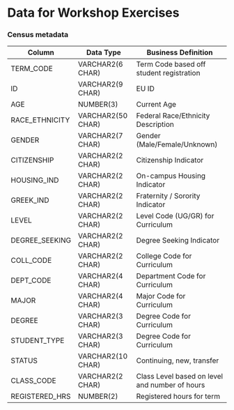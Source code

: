 # Data for Workshop Exercises

### Census metadata
| Column  | Data Type | Business Definition  |
| ------------- | ------------- |-------------|
| TERM_CODE  | VARCHAR2(6 CHAR) | Term Code based off student registration  |
| ID  | VARCHAR2(9 CHAR)  | EU ID  | 
| AGE  | NUMBER(3)  | Current Age  | 
| RACE_ETHNICITY  | VARCHAR2(50 CHAR)  | Federal Race/Ethnicity Description | 
| GENDER  | VARCHAR2(7 CHAR)  | Gender (Male/Female/Unknown) | 
| CITIZENSHIP  | VARCHAR2(2 CHAR)  | Citizenship Indicator | 
| HOUSING_IND  | VARCHAR2(2 CHAR)  | On-campus Housing Indicator | 
| GREEK_IND  | VARCHAR2(2 CHAR)  | Fraternity / Sorority  Indicator | 
| LEVEL  | VARCHAR2(2 CHAR)  | Level Code (UG/GR) for Curriculum  | 
| DEGREE_SEEKING  | VARCHAR2(2 CHAR)  | Degree Seeking Indicator  | 
| COLL_CODE  | VARCHAR2(2 CHAR)  | College Code for Curriculum  | 
| DEPT_CODE  | VARCHAR2(4 CHAR)  | Department Code for Curriculum  | 
| MAJOR  | VARCHAR2(4 CHAR)  | Major Code for Curriculum  | 
| DEGREE  | VARCHAR2(3 CHAR)  | Degree Code for Curriculum  | 
| STUDENT_TYPE  | VARCHAR2(3 CHAR)  | Degree Code for Curriculum  | 
| STATUS  | VARCHAR2(10 CHAR)  | Continuing, new, transfer  | 
| CLASS_CODE  | VARCHAR2(2 CHAR)  | Class Level based on level and number of hours  | 
| REGISTERED_HRS  | NUMBER(2)  | Registered hours for term  | 

